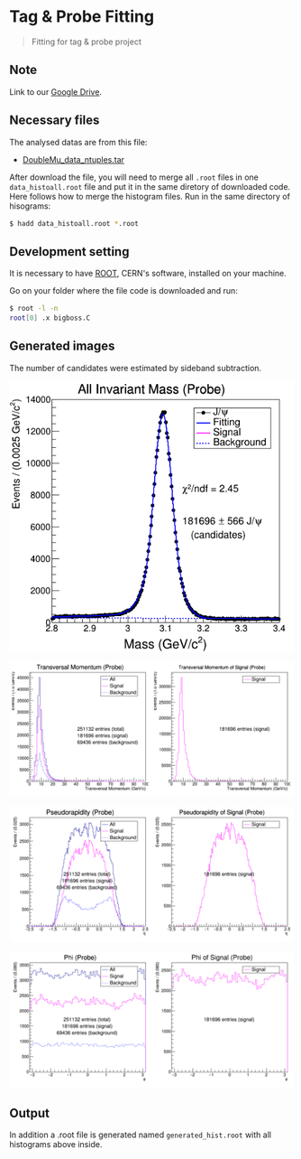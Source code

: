 # Tag & Probe Fitting

> Fitting for tag &amp; probe project

## Note

Link to our [Google Drive](https://drive.google.com/drive/folders/1KZ0OyHnHObX_z6l_ZQ3LN4n7lWHzJ9Fy).

## Necessary files

The analysed datas are from this file:
* [DoubleMu_data_ntuples.tar](https://drive.google.com/file/d/1z4oNmr3Vcv2JOtH-iBxXOFuWCd4llTNe/view?usp=sharing)

After download the file, you will need to merge all `.root` files  in one `data_histoall.root` file and put it in the same diretory of downloaded code. Here follows how to merge the histogram files. Run in the same directory of hisograms:

```sh
$ hadd data_histoall.root *.root
```

## Development setting

It is necessary to have [ROOT](https://root.cern.ch/root/html534/guides/users-guide/InstallandBuild.html), CERN's software, installed on your machine.

Go on your folder where the file code is downloaded and run:

```sh
$ root -l -n
root[0] .x bigboss.C
```

## Generated images
The number of candidates were estimated by sideband subtraction.

![](InvariantMassProbe.png)

![](PtProbe.png)

![](EtaProbe.png)

![](PhiProbe.png)

## Output
In addition a .root file is generated named `generated_hist.root` with all histograms above inside.
